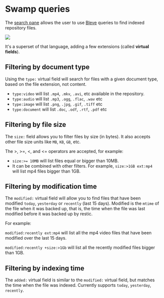# Swamp queries

The [search pane](docs/images/search.png) allows the user to use [Bleve](https://blevesearch.com/docs/Query-String-Query/) queries to find indexed repository files.

![](images/swamp-search.gif)

It's a superset of that language, adding a few extensions (called **virtual fields**).


## Filtering by document type

Using the `type:` virtual field will search for files with a given document type, based on the file extension, not content.

* `type:video` will list `.mp4`, `.mkv`, `.avi`, etc available in the repository.
* `type:audio` will list `.mp3`, `.ogg`, `.flac`, `.wav` etc
* `type:image` will list `.png`, `.jpg`, `.gif`, `.tiff` etc
* `type:document` will list `.doc`, `.odf`, `.rtf`, `.pdf` etc

## Filtering by file size

The `size:` field allows you to filter files by size (in bytes). It also accepts other file size units like `MB`, `KB`, `GB`, etc.

The >, >=, <, and <= operators are accepted, for example:

* `size:>= 10MB` will list files equal or bigger than 10MB.
* It can be combined with other filters. For example, `size:>1GB ext:mp4` will list mp4 files bigger than 1GB.

## Filtering by modification time

The `modified:` virtual field will allow you to find files that have been modified `today`, `yesterday` or `recently` (last 15 days). Modified is the `mtime` of the file when it was backed up, that is, the time when the file was last modified before it was backed up by restic.

For example:

`modified:recently ext:mp4` will list all the mp4 video files that have been modified over the last 15 days.

`modified:recently +size:>1Gb` will list all the recently modified files bigger than 1GB.

## Filtering by indexing time

The `added:` virtual field is similar to the `modified:` virtual field, but matches the time when the file was indexed. Currently supports `today`, `yesterday`, `recently`.
